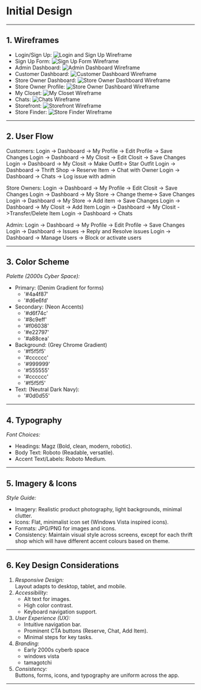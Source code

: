 # Initial Design

---

## 1. Wireframes

- Login/Sign Up:
  ![Login and Sign Up Wireframe](/images/lisu-wf.jpg)
- Sign Up Form:
  ![Sign Up Form Wireframe](/images/signup-wf.jpg)
- Admin Dashboard:
  ![Admin Dashboard Wireframe](/images/admindb-wf.jpg)
- Customer Dashboard:
  ![Customer Dashboard Wireframe](/images/custdb-wf.jpg)
- Store Owner Dashboard:
  ![Store Owner Dashboard Wireframe](/images/sodb-wf.jpg)
- Store Owner Profile:
  ![Store Owner Dashboard Wireframe](/images/store-profile-wf.jpeg)
- My Closet:
  ![My Closet Wireframe](/images/closet-wf.jpeg)
- Chats:
  ![Chats Wireframe](/images/chat-wf.jpeg)
- Storefront:
  ![Storefront Wireframe](/images/store-user-wf.jpeg)
- Store Finder:
  ![Store Finder Wireframe](/images/store-finder-wf.jpeg)

---

## 2. User Flow

Customers:
Login -> Dashboard -> My Profile -> Edit Profile -> Save Changes
Login -> Dashboard -> My Closit -> Edit Closit -> Save Changes
Login -> Dashboard -> My Closit -> Make Outfit-> Star Outfit
Login -> Dashboard -> Thrift Shop -> Reserve Item -> Chat with Owner
Login -> Dashboard -> Chats -> Log issue with admin

Store Owners:
Login -> Dashboard -> My Profile -> Edit Closit -> Save Changes
Login -> Dashboard -> My Store -> Change theme-> Save Changes
Login -> Dashboard -> My Store -> Add item -> Save Changes
Login -> Dashboard -> My Closit -> Add Item
Login -> Dashboard -> My Closit ->Transfer/Delete Item
Login -> Dashboard -> Chats

Admin:
Login -> Dashboard -> My Profile -> Edit Profile -> Save Changes
Login -> Dashboard -> Issues -> Reply and Resolve issues
Login -> Dashboard -> Manage Users -> Block or activate users

---

## 3. Color Scheme

_Palette (2000s Cyber Space):_

- Primary: (Denim Gradient for forms)
  - '#4a4f87'
  - '#d6e6fd'
- Secondary: (Neon Accents)
  - '#d6f74c'
  - '#8c9eff'
  - '#f06038'
  - '#e22797'
  - '#a88cea'
- Background: (Grey Chrome Gradient)
  - '#f5f5f5'
  - '#cccccc'
  - '#999999'
  - '#555555'
  - '#cccccc'
  - '#f5f5f5'
- Text: (Neutral Dark Navy):
  - '#0d0d55'

---

## 4. Typography

_Font Choices:_

- Headings: Magz (Bold, clean, modern, robotic).
- Body Text: Roboto (Readable, versatile).
- Accent Text/Labels: Roboto Medium.

---

## 5. Imagery & Icons

_Style Guide:_

- Imagery: Realistic product photography, light backgrounds, minimal clutter.
- Icons: Flat, minimalist icon set (Windows Vista inspired icons).
- Formats: JPG/PNG for images and icons.
- Consistency: Maintain visual style across screens, except for each thrift shop which will have different accent colours based on theme.

---

## 6. Key Design Considerations

1. _Responsive Design:_  
   Layout adapts to desktop, tablet, and mobile.
2. _Accessibility:_
   - Alt text for images.
   - High color contrast.
   - Keyboard navigation support.
3. _User Experience (UX):_
   - Intuitive navigation bar.
   - Prominent CTA buttons (Reserve, Chat, Add Item).
   - Minimal steps for key tasks.
4. _Branding:_
   - Early 2000s cyberb space
   - windows vista
   - tamagotchi
5. _Consistency:_  
   Buttons, forms, icons, and typography are uniform across the app.

---
